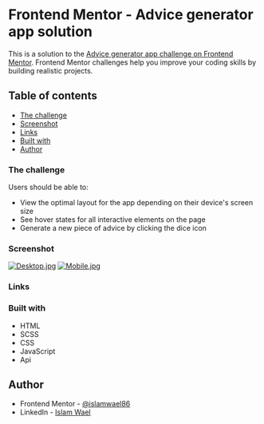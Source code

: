 # Frontend Mentor - Advice generator app solution

This is a solution to the [Advice generator app challenge on Frontend Mentor](https://www.frontendmentor.io/challenges/advice-generator-app-QdUG-13db). Frontend Mentor challenges help you improve your coding skills by building realistic projects.

## Table of contents

- [The challenge](#the-challenge)
- [Screenshot](#screenshot)
- [Links](#links)
- [Built with](#built-with)
- [Author](#author)

### The challenge

Users should be able to:

- View the optimal layout for the app depending on their device's screen size
- See hover states for all interactive elements on the page
- Generate a new piece of advice by clicking the dice icon

### Screenshot

[![Desktop.jpg](https://i.postimg.cc/qRPTDCWw/Desktop.jpg)](https://postimg.cc/TLJFphd5)
[![Mobile.jpg](https://i.postimg.cc/tTKsdJkQ/Mobile.jpg)](https://postimg.cc/mzSZBbK8)

### Links



### Built with

- HTML
- SCSS
- CSS
- JavaScript
- Api

## Author

- Frontend Mentor - [@islamwael86](https://www.frontendmentor.io/profile/islamwael86)
- LinkedIn - [Islam Wael](https://www.linkedin.com/in/islam-wael-808b50252/)
